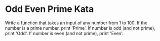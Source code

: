 # Odd Even Prime Kata
 
Write a function that takes an input of any number from 1 to 100.
If the number is a prime number, print 'Prime'.
If number is odd (and not prime), print 'Odd'.
If number is even (and not prime), print 'Even'.
